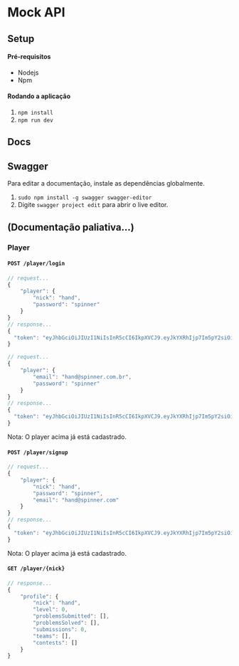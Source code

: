 # Mock API

## Setup

#### Pré-requisitos

- Nodejs
- Npm

#### Rodando a aplicação

1. `npm install`
2. `npm run dev`

## Docs

## Swagger

Para editar a documentação, instale as dependências globalmente.

1. `sudo npm install -g swagger swagger-editor`
2. Digite `swagger project edit` para abrir o live editor.

## (Documentação paliativa...)

### Player

#### `POST /player/login`

```js
// request...
{
	"player": {
		"nick": "hand",
		"password": "spinner"
	}
}
// response...
{
  "token": "eyJhbGciOiJIUzI1NiIsInR5cCI6IkpXVCJ9.eyJkYXRhIjp7Im5pY2siOiJoYW5kIn0sImlhdCI6MTU2NjUyMzkxOCwiZXhwIjoxNTY2NTI3NTE4fQ.sRwtfc-SNcUvb6mH4T3V9LXtGZlkwkFZRyC7GSRfCEc"
}
```

```js
// request...
{
	"player": {
		"email": "hand@spinner.com.br",
		"password": "spinner"
	}
}
// response...
{
  "token": "eyJhbGciOiJIUzI1NiIsInR5cCI6IkpXVCJ9.eyJkYXRhIjp7Im5pY2siOiJoYW5kIn0sImlhdCI6MTU2NjUyMzkxOCwiZXhwIjoxNTY2NTI3NTE4fQ.sRwtfc-SNcUvb6mH4T3V9LXtGZlkwkFZRyC7GSRfCEc"
}
```

Nota: O player acima já está cadastrado.

#### `POST /player/signup`

```js
// request...
{
	"player": {
		"nick": "hand",
		"password": "spinner",
		"email": "hand@spinner.com"
	}
}
// response...
{
  "token": "eyJhbGciOiJIUzI1NiIsInR5cCI6IkpXVCJ9.eyJkYXRhIjp7Im5pY2siOiJmZWV0In0sImlhdCI6MTU2NjUyNDA2NCwiZXhwIjoxNTY2NTI3NjY0fQ.eWLyKysEiKNOo5tu2EBIB1bA8SBLLi4XTxEhTvUxVKw"
}
```

Nota: O player acima já está cadastrado.

#### `GET /player/{nick}`

```js
// response...
{
    "profile": {
        "nick": "hand",
        "level": 0,
        "problemsSubmitted": [],
        "problemsSolved": [],
        "submissions": 0,
        "teams": [],
        "contests": []
    }
}
```
